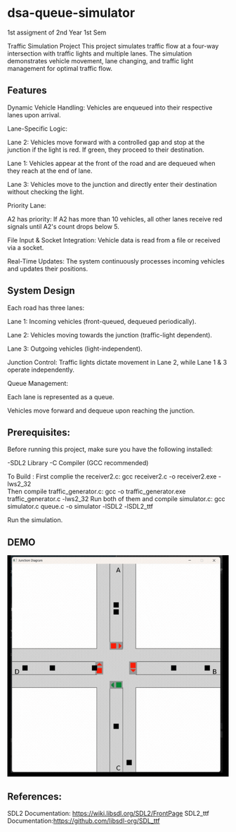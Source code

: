 # dsa-queue-simulator
1st assigment of 2nd Year 1st Sem

Traffic Simulation Project
This project simulates traffic flow at a four-way intersection with traffic lights and multiple lanes. The simulation demonstrates vehicle movement, lane changing, and traffic light management for optimal traffic flow.

## Features
Dynamic Vehicle Handling: Vehicles are enqueued into their respective lanes upon arrival.

Lane-Specific Logic:

Lane 2: Vehicles move forward with a controlled gap and stop at the junction if the light is red. If green, they proceed to their destination.

Lane 1: Vehicles appear at the front of the road and are dequeued when they reach at the end of lane.

Lane 3: Vehicles move to the junction and directly enter their destination without checking the light.

Priority Lane:

A2 has priority: If A2 has more than 10 vehicles, all other lanes receive red signals until A2's count drops below 5.

File Input & Socket Integration: Vehicle data is read from a file or received via a socket.

Real-Time Updates: The system continuously processes incoming vehicles and updates their positions.

## System Design
Each road has three lanes:

Lane 1: Incoming vehicles (front-queued, dequeued periodically).

Lane 2: Vehicles moving towards the junction (traffic-light dependent).

Lane 3: Outgoing vehicles (light-independent).

Junction Control: Traffic lights dictate movement in Lane 2, while Lane 1 & 3 operate independently.

Queue Management:

Each lane is represented as a queue.

Vehicles move forward and dequeue upon reaching the junction.
## Prerequisites:
Before running this project, make sure you have the following installed:

-SDL2 Library
-C Compiler (GCC recommended)

To Build :
First complie the receiver2.c: gcc receiver2.c -o receiver2.exe -lws2_32  
Then compile traffic_generator.c: gcc -o traffic_generator.exe traffic_generator.c -lws2_32
Run both of them and compile simulator.c: gcc simulator.c queue.c -o simulator -lSDL2 -lSDL2_ttf

Run the simulation.

## DEMO
![Traffic Simulation Demo](./trafficsimulation.gif)

## References:
SDL2 Documentation: https://wiki.libsdl.org/SDL2/FrontPage
SDL2_ttf Documentation:https://github.com/libsdl-org/SDL_ttf

